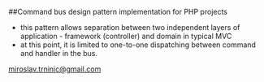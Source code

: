 ##Command bus design pattern implementation for PHP projects
*   this pattern allows separation between two independent layers of application - framework (controller)  and domain in typical MVC 
*   at this point, it is limited to one-to-one dispatching between command and handler in the bus. 

miroslav.trninic@gmail.com
